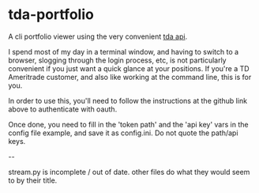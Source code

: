 # tda-portfolio
A cli portfolio viewer using the very convenient [tda api](https://github.com/alexgolec/tda-api).

I spend most of my day in a terminal window, and having to switch to a browser, slogging through the login process, etc, is not particularly convenient if you just want a quick glance at your positions. If you're a TD Ameritrade customer, and also like working at the command line, this is for you.

In order to use this, you'll need to follow the instructions at the github link above to authenticate with oauth.

Once done, you need to fill in the 'token path' and the 'api key' vars in the config file example, and save it as config.ini. Do not quote the path/api keys.

--

stream.py is incomplete / out of date. other files do what they would seem to by their title.
